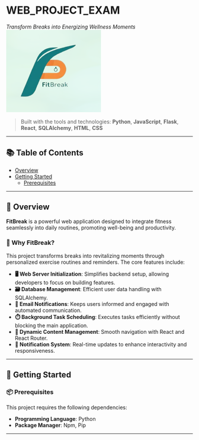 # WEB_PROJECT_EXAM

_Transform Breaks into Energizing Wellness Moments_
                ![img.png](img.png)
> Built with the tools and technologies: **Python**, **JavaScript**, **Flask**, **React**, **SQLAlchemy**, **HTML**, **CSS**

---

## 📚 Table of Contents

- [Overview](#overview)
- [Getting Started](#getting-started)
  - [Prerequisites](#prerequisites)

---

## 🧩 Overview

**FitBreak** is a powerful web application designed to integrate fitness seamlessly into daily routines, promoting well-being and productivity.

### 🚀 Why FitBreak?

This project transforms breaks into revitalizing moments through personalized exercise routines and reminders. The core features include:

- **🖥️ Web Server Initialization**: Simplifies backend setup, allowing developers to focus on building features.
- **🗃️ Database Management**: Efficient user data handling with SQLAlchemy.
- **📧 Email Notifications**: Keeps users informed and engaged with automated communication.
- **⏱️ Background Task Scheduling**: Executes tasks efficiently without blocking the main application.
- **🧭 Dynamic Content Management**: Smooth navigation with React and React Router.
- **🔔 Notification System**: Real-time updates to enhance interactivity and responsiveness.

---

## 🚀 Getting Started

### 📦 Prerequisites

This project requires the following dependencies:

- **Programming Language**: Python  
- **Package Manager**: Npm, Pip

---






